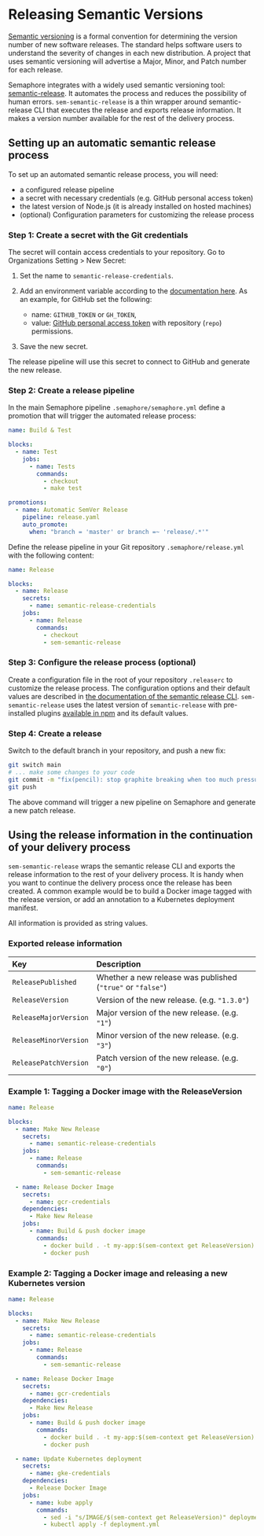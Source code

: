 # Releasing Semantic Versions

[Semantic versioning](https://semver.org/) is a formal convention for determining the version number of 
new software releases. The standard helps software users to understand the severity of changes in each 
new distribution. A project that uses semantic versioning will advertise a Major, Minor, and Patch number
for each release.

Semaphore integrates with a widely used semantic versioning tool: [semantic-release](https://github.com/semantic-release/semantic-release). 
It automates the process and reduces the possibility of human errors. `sem-semantic-release` is a thin 
wrapper around semantic-release CLI that executes the release and exports release information. It makes 
a version number available for the rest of the delivery process.

## Setting up an automatic semantic release process

To set up an automated semantic release process, you will need:

- a configured release pipeline
- a secret with necessary credentials (e.g. GitHub personal access token)
- the latest version of Node.js (it is already installed on hosted machines)
- (optional) Configuration parameters for customizing the release process

### Step 1: Create a secret with the Git credentials

The secret will contain access credentials to your repository. Go to Organizations Setting > New Secret:

1. Set the name to `semantic-release-credentials`.
2. Add an environment variable according to the [documentation here](https://semantic-release.gitbook.io/semantic-release/usage/ci-configuration#push-access-to-the-remote-repository). As an example, for GitHub set the following:

    - name: `GITHUB_TOKEN` or `GH_TOKEN`,
    - value: [GitHub personal access token](https://docs.github.com/en/authentication/keeping-your-account-and-data-secure/creating-a-personal-access-token) with repository (`repo`) permissions.

3. Save the new secret.

The release pipeline will use this secret to connect to GitHub and generate the new release.

### Step 2: Create a release pipeline

In the main Semaphore pipeline `.semaphore/semaphore.yml` define a promotion that
will trigger the automated release process:

``` yaml
name: Build & Test

blocks:
  - name: Test
    jobs:
      - name: Tests
        commands:
          - checkout
          - make test

promotions:
  - name: Automatic SemVer Release
    pipeline: release.yaml
    auto_promote:
      when: "branch = 'master' or branch =~ 'release/.*'"
```

Define the release pipeline in your Git repository `.semaphore/release.yml` with the
following content:

``` yaml
name: Release

blocks:
  - name: Release
    secrets:
      - name: semantic-release-credentials
    jobs:
      - name: Release
        commands:
          - checkout
          - sem-semantic-release
```

### Step 3: Configure the release process (optional)

Create a configuration file in the root of your repository `.releaserc` to customize the release process.
The configuration options and their default values are described in 
[the documentation of the semantic release CLI](https://github.com/semantic-release/semantic-release/blob/master/docs/usage/configuration.md#options). `sem-semantic-release` uses the latest version of `semantic-release` with pre-installed plugins
[available in npm](https://www.npmjs.com/package/semantic-release) and its default values.

### Step 4: Create a release

Switch to the default branch in your repository, and push a new fix:

``` bash
git switch main
# ... make some changes to your code
git commit -m "fix(pencil): stop graphite breaking when too much pressure applied"
git push
```

The above command will trigger a new pipeline on Semaphore and generate a new patch release.

## Using the release information in the continuation of your delivery process

`sem-semantic-release` wraps the semantic release CLI and exports the release information to the rest 
of your delivery process. It is handy when you want to continue the delivery process once the release 
has been created. A common example would be to build a Docker image tagged with the release version, 
or add an annotation to a Kubernetes deployment manifest.

All information is provided as string values.

### Exported release information

| **Key**                 | **Description**                                             |
| :---                    | :---                                                        |
| `ReleasePublished` 	    | Whether a new release was published (`"true"` or `"false"`) |
| `ReleaseVersion`        | Version of the new release. (e.g. `"1.3.0"`)                |
| `ReleaseMajorVersion`   | Major version of the new release. (e.g. `"1"`)              |
| `ReleaseMinorVersion`   | Minor version of the new release. (e.g. `"3"`)              |
| `ReleasePatchVersion`   | Patch version of the new release. (e.g. `"0"`)              |

### Example 1: Tagging a Docker image with the ReleaseVersion

``` yaml
name: Release

blocks:
  - name: Make New Release
    secrets:
      - name: semantic-release-credentials
    jobs:
      - name: Release
        commands:
          - sem-semantic-release

  - name: Release Docker Image
    secrets:
      - name: gcr-credentials
    dependencies:
      - Make New Release
    jobs:
      - name: Build & push docker image
        commands:
          - docker build . -t my-app:$(sem-context get ReleaseVersion)
          - docker push
```

### Example 2: Tagging a Docker image and releasing a new Kubernetes version

``` yaml
name: Release

blocks:
  - name: Make New Release
    secrets:
      - name: semantic-release-credentials
    jobs:
      - name: Release
        commands:
          - sem-semantic-release

  - name: Release Docker Image
    secrets:
      - name: gcr-credentials
    dependencies:
      - Make New Release
    jobs:
      - name: Build & push docker image
        commands:
          - docker build . -t my-app:$(sem-context get ReleaseVersion)
          - docker push

  - name: Update Kubernetes deployment
    secrets:
      - name: gke-credentials
    dependencies:
      - Release Docker Image
    jobs:
      - name: kube apply
        commands:
          - sed -i "s/IMAGE/$(sem-context get ReleaseVersion)" deployment.yml
          - kubectl apply -f deployment.yml
```
